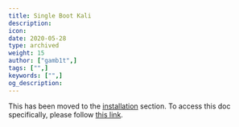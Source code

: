 ```yaml
---
title: Single Boot Kali
description:
icon:
date: 2020-05-28
type: archived
weight: 15
author: ["gamb1t",]
tags: ["",]
keywords: ["",]
og_description:
---
```


This has been moved to the [installation](https://www.kali.org/docs/installation/) section. To access this doc specifically, please follow [this link](https://www.kali.org/docs/installation/kali-linux-hard-disk-install/).